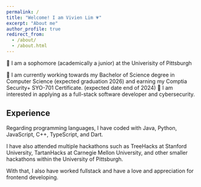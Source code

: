 ```yaml
---
permalink: /
title: "Welcome! I am Vivien Lim 💗"
excerpt: "About me"
author_profile: true
redirect_from: 
  - /about/
  - /about.html
---
```


🌸 I am a sophomore (academically a junior) at the Univerisity of Pittsburgh 

🌸 I am currently working towards my Bachelor of Science degree in Computer Science (expected graduation 2026) and earning my Comptia Security+ SYO-701 Certificate. (expected date end of 2024)
🌸 I am interested in applying as a full-stack software developer and cybersecurity.

## Experience

Regarding programming languages, I have coded with Java, Python, JavaScript, C++, TypeScript, and Dart.

I have also attended multiple hackathons such as TreeHacks at Stanford University, TartanHacks at Carnegie Mellon University, and other smaller hackathons within the University of Pittsburgh.

With that, I also have worked fullstack and have a love and appreciation for frontend developing.
